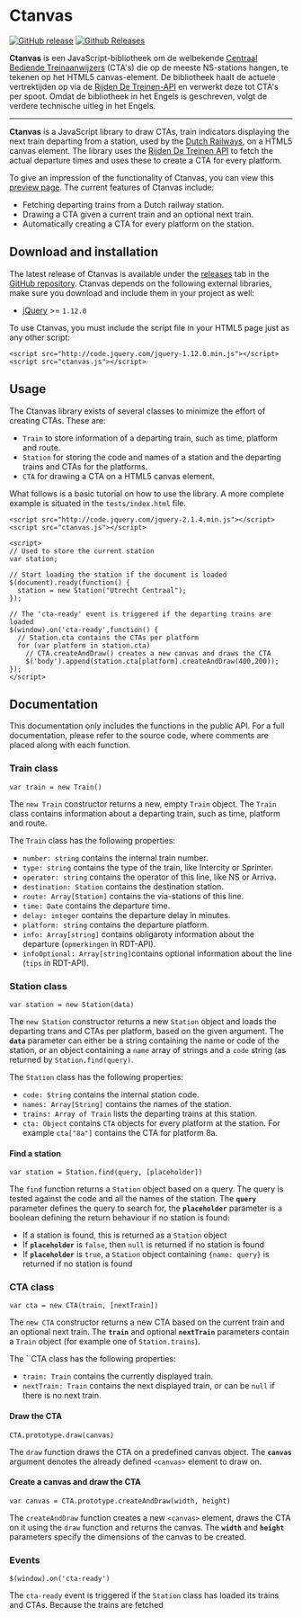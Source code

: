 # Ctanvas

[![GitHub release](https://img.shields.io/github/release/dengsn/Ctanvas.svg)](https://github.com/dengsn/Ctanvas/releases) [![Github Releases](https://img.shields.io/github/downloads/dengsn/Ctanvas/latest/total.svg)](https://github.com/dengsn/Ctanvas/releases)

**Ctanvas** is een JavaScript-bibliotheek om de welbekende [Centraal Bediende Treinaanwijzers](https://nl.wikipedia.org/wiki/Centraal_bediende_treinaanwijzers_in_Nederland) (CTA's) die op de meeste NS-stations hangen, te tekenen op het HTML5 canvas-element. De bibliotheek haalt de actuele vertrektijden op via de [Rijden De Treinen-API](https://github.com/geertw/rdt-infoplus-dvs) en verwerkt deze tot CTA's per spoot. Omdat de bibliotheek in het Engels is geschreven, volgt de verdere technische uitleg in het Engels.

---

**Ctanvas** is a JavaScript library to draw CTAs, train indicators displaying the next train departing from a station, used by the [Dutch Railways](http://ns.nl), on a HTML5 canvas element. The library uses the [Rijden De Treinen API](https://github.com/geertw/rdt-infoplus-dvs) to fetch the actual departure times and uses these to create a CTA for every platform.

To give an impression of the functionality of Ctanvas, you can view this [preview page](https://dl.dropboxusercontent.com/u/12669217/Ctanvas/preview.html#rtd). The current features of Ctanvas include:

 - Fetching departing trains from a Dutch railway station.
 - Drawing a CTA given a current train and an optional next train.
 - Automatically creating a CTA for every platform on the station.

## Download and installation

The latest release of Ctanvas is available under the [releases](https://github.com/dengsn/Ctanvas/releases) tab in the [GitHub repository](https://github.com/dengsn/Ctanvas). Ctanvas depends on the following external libraries, make sure you download and include them in your project as well:

- [jQuery](https://jquery.com/) >= `1.12.0`

To use Ctanvas, you must include the script file in your HTML5 page just as any other script:

    <script src="http://code.jquery.com/jquery-1.12.0.min.js"></script>
    <script src="ctanvas.js"></script>

## Usage

The Ctanvas library exists of several classes to minimize the effort of creating CTAs. These are:

- `Train` to store information of a departing train, such as time, platform and route.
- `Station` for storing the code and names of a station and the departing trains and CTAs for the platforms.
- `CTA` for drawing a CTA on a HTML5 canvas element.

What follows is a basic tutorial on how to use the library. A more complete example is situated in the `tests/index.html` file.

    <script src="http://code.jquery.com/jquery-2.1.4.min.js"></script>
    <script src="ctanvas.js"></script>
    
    <script>
    // Used to store the current station
    var station;

    // Start loading the station if the document is loaded
    $(document).ready(function() {
      station = new Station("Utrecht Centraal");
    });

    // The 'cta-ready' event is triggered if the departing trains are loaded
    $(window).on('cta-ready',function() {
      // Station.cta contains the CTAs per platform
      for (var platform in station.cta)
        // CTA.createAndDraw() creates a new canvas and draws the CTA
        $('body').append(station.cta[platform].createAndDraw(400,200));
    });
    </script>

## Documentation

This documentation only includes the functions in the public API. For a full documentation, please refer to the source code, where comments are placed along with each function.

### Train class

    var train = new Train()

The `new Train` constructor returns a new, empty `Train` object.  The `Train` class contains information about a departing train, such as time, platform and route.

The `Train` class has the following properties:

 - `number: string` contains the internal train number.
 - `type: string` contains the type of the train, like Intercity or Sprinter.
 - `operator: string` contains the operator of this line, like NS or Arriva.
 - `destination: Station` contains the destination station.
 - `route: Array[Station]` contains the via-stations of this line.
 - `time: Date` contains the departure time.
 - `delay: integer` contains the departure delay in minutes.
 - `platform: string` contains the departure platform.
 - `info: Array[string]` contains obligaroty information about the departure (`opmerkingen` in RDT-API).
 - `infoOptional: Array[string]`contains optional information about the line (`tips` in RDT-API).

### Station class

    var station = new Station(data)

The `new Station` constructor returns a new `Station` object and loads the departing trans and CTAs per platform, based on the given argument. 
The **`data`** parameter can either be a string containing the name or code of the station, or an object containing a `name` array of strings and a `code` string (as returned by `Station.find(query)`.

The `Station` class has the following properties:

- `code: String`  contains the internal station code.
- `names: Array[String]` contains the names of the station.
- `trains: Array of Train` lists the departing trains at this station.
- `cta: Object` contains `CTA` objects for every platform at the station. For example `cta["8a"]` contains the CTA for platform 8a.

#### Find a station

    var station = Station.find(query, [placeholder])

The `find` function returns a `Station` object based on a query. The query is tested against the code and all the names of the station. 
The **`query`** parameter defines the query to search for, the **`placeholder`** parameter is a boolean defining the return behaviour if no station is found:

- If a station is found, this is returned as a `Station` object
- If **`placeholder`** is `false`, then `null` is returned if no station is found
- If **`placeholder`** is `true`, a `Station` object containing `{name: query}` is returned if no station is found

### CTA class

    var cta = new CTA(train, [nextTrain])

The `new CTA` constructor returns a new CTA based on the current train and an optional next train.
The **`train`** and optional **`nextTrain`** parameters contain a `Train` object (for example one of `Station.trains`). 

The ``CTA class has the following properties:

- `train: Train` contains the currently displayed train.
- `nextTrain: Train` contains the next displayed train, or can be `null` if there is no next train.

#### Draw the CTA

    CTA.prototype.draw(canvas)

The `draw` function draws the CTA on a predefined canvas object. The **`canvas`** argument denotes the already defined `<canvas>` element to draw on.

#### Create a canvas and draw the CTA

    var canvas = CTA.prototype.createAndDraw(width, height)

The `createAndDraw` function creates a new `<canvas>` element, draws the CTA on it using the `draw` function and returns the canvas. The **`width`** and **`height`** parameters specify the dimensions of the canvas to be created.

### Events

    $(window).on('cta-ready')

The  `cta-ready` event is triggered if the `Station` class has loaded its trains and CTAs. Because the trains are fetched 